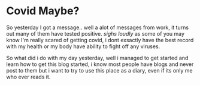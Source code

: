 # Covid Maybe?

So yesterday I got a message.. well a alot of messages from work, it turns out many of them have tested positive. *sighs loudly* as some of you may know I'm really scared of getting covid, i dont exsactly have the best record with my health or my body have ability to fight off any viruses.

So what did i do with my day yesterday, well i managed to get started and learn how to get this blog started, i know most people have blogs and never post to them but i want to try to use this place as a diary, even if its only me who ever reads it. 